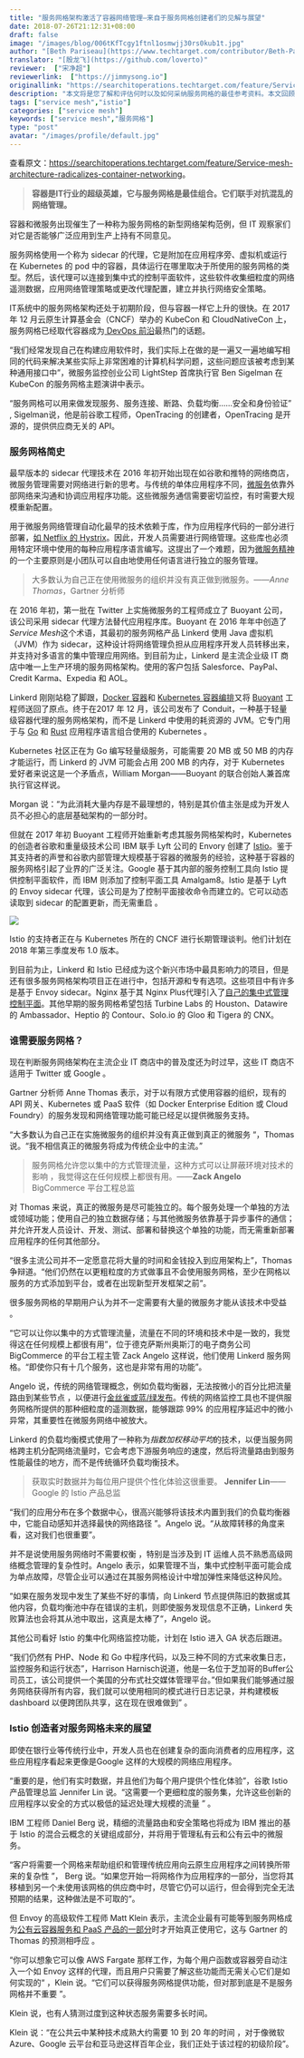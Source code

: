 ```yaml
---
title: "服务网格架构激活了容器网络管理—来自于服务网格创建者们的见解与展望"
date: 2018-07-26T21:12:31+08:00
draft: false
image: "/images/blog/006tKfTcgy1ftnl1osmwjj30rs0kub1t.jpg"
author: "[Beth Pariseau](https://www.techtarget.com/contributor/Beth-Pariseau)"
translator: "[殷龙飞](https://github.com/loverto)"
reviewer:  ["宋净超"]
reviewerlink:  ["https://jimmysong.io"]
originallink: "https://searchitoperations.techtarget.com/feature/Service-mesh-architecture-radicalizes-container-networking"
description: "本文将是您了解和评估何时以及如何采纳服务网格的最佳参考资料。本文回顾了服务网格的历史，并采访了创造Service Mesh一词的Buoyant创始人，Istio的产品经理，Enovy的架构师Matt Klein，分别就谁应该何时以何种方式采纳服务网格给出了意见并展望了服务网格的未来。"
tags: ["service mesh","istio"]
categories: ["service mesh"]
keywords: ["service mesh","服务网格"]
type: "post"
avatar: "/images/profile/default.jpg"
---
```


查看原文：<https://searchitoperations.techtarget.com/feature/Service-mesh-architecture-radicalizes-container-networking>。

> **容器是IT行业的超级英雄，它与服务网格是最佳组合。它们联手对抗混乱的网络管理。**

容器和微服务出现催生了一种称为服务网格的新型网络架构范例，但 IT 观察家们对它是否能够广泛应用到生产上持有不同意见。

服务网格使用一个称为 sidecar 的代理，它是附加在应用程序旁、虚拟机或运行在 Kubernetes 的 pod 中的容器，具体运行在哪里取决于所使用的服务网格的类型。然后，该代理可以连接到集中式的控制平面软件，这些软件收集细粒度的网络遥测数据，应用网络管理策略或更改代理配置，建立并执行网络安全策略。

IT系统中的服务网格架构还处于初期阶段，但与容器一样它上升的很快。在 2017 年 12 月云原生计算基金会（CNCF）举办的 KubeCon 和 CloudNativeCon 上，服务网格已经取代容器成为[ DevOps 前沿](https://searchitoperations.techtarget.com/essentialguide/Use-these-DevOps-examples-to-reimagine-an-IT-organization)最热门的话题。

“我们经常发现自己在构建应用软件时，我们实际上在做的是一遍又一遍地编写相同的代码来解决某些实际上非常困难的计算机科学问题，这些问题应该被考虑到某种通用接口中”，微服务监控创业公司 LightStep 首席执行官 Ben Sigelman 在 KubeCon 的服务网格主题演讲中表示。

“服务网格可以用来做发现服务、服务连接、断路、负载均衡......安全和身份验证” , Sigelman说，他是前谷歌工程师，OpenTracing 的创建者，OpenTracing 是开源的，提供供应商无关的 API。 

### 服务网格简史

最早版本的 sidecar 代理技术在 2016 年初开始出现在如谷歌和推特的网络商店，微服务管理需要对网络进行新的思考。与传统的单体应用程序不同，[微服务](https://searchmicroservices.techtarget.com/definition/microservices)依靠外部网络来沟通和协调应用程序功能。这些微服务通信需要密切监控，有时需要大规模重新配置。

用于微服务网络管理自动化最早的技术依赖于库，作为应用程序代码的一部分进行部署，[如 Netflix 的 Hystrix](https://github.com/Netflix/Hystrix)。因此，开发人员需要进行网络管理。这些库也必须用特定环境中使用的每种应用程序语言编写。这提出了一个难题，因为[微服务精神](https://searchmicroservices.techtarget.com/answer/How-will-microservices-development-benefit-enterprise-architecture)的一个主要原则是小团队可以自由地使用任何语言进行独立的服务管理。

> 大多数认为自己正在使用微服务的组织并没有真正做到微服务。——*Anne Thomas*，Gartner 分析师

在 2016 年初，第一批在 Twitter 上实施微服务的工程师成立了 Buoyant 公司，该公司采用 sidecar 代理方法替代应用程序库。Buoyant 在 2016 年年中创造了*Service Mesh*这个术语，其最初的服务网格产品 Linkerd 使用 Java 虚拟机（JVM）作为 sidecar，这种设计将网络管理负担从应用程序开发人员转移出来，并支持对多语言的集中管理应用网络。到目前为止，Linkerd 是主流企业级 IT 商店中唯一上生产环境的服务网格架构。使用的客户包括 Salesforce、PayPal、Credit Karma、Expedia 和 AOL。

Linkerd 刚刚站稳了脚跟，[Docker 容器](https://searchitoperations.techtarget.com/definition/Docker)和 [Kubernetes 容器编排](https://searchitoperations.techtarget.com/definition/Google-Kubernetes)又将 [Buoyant](https://searchitoperations.techtarget.com/definition/Google-Kubernetes) 工程师送回了原点。终于在2017 年 12 月，该公司发布了 Conduit，一种基于轻量级容器代理的服务网格架构，而不是 Linkerd 中使用的耗资源的 JVM。它专门用于与 [Go](https://searchitoperations.techtarget.com/tip/Googles-Go-language-seeks-DevOps-middle-ground) 和 [Rust](https://research.mozilla.org/rust/) 应用程序语言组合使用的 Kubernetes 。

Kubernetes 社区正在为 Go 编写轻量级服务，可能需要 20 MB 或 50 MB 的内存才能运行，而 Linkerd 的  JVM 可能会占用 200 MB 的内存，对于 Kubernetes 爱好者来说这是一个矛盾点，William Morgan——Buoyant 的联合创始人兼首席执行官这样说。

Morgan 说：“为此消耗大量内存是不最理想的，特别是其价值主张是成为开发人员不必担心的底层基础架构的一部分时。

但就在 2017 年初 Buoyant 工程师开始重新考虑其服务网格架构时，Kubernetes 的创造者谷歌和重量级技术公司 IBM 联手  Lyft 公司的 Envory 创建了  [Istio](https://searchmicroservices.techtarget.com/news/450419875/IBM-Google-Lyft-launch-Istio-open-source-microservices-platform)。鉴于其支持者的声誉和谷歌内部管理大规模基于容器的微服务的经验，这种基于容器的服务网格引起了业界的广泛关注。Google 基于其内部的服务控制工具向 Istio 提供控制平面软件，而 IBM 则添加了控制平面工具 Amalgam8。Istio 是基于 Lyft 的 Envoy sidecar 代理，该公司是为了控制平面接收命令而建立的。它可以动态读取到 sidecar 的配置更新，而无需重启 。

![](61411417ly1fsz4wgsjvkj20m80oomy3.jpg)

Istio 的支持者正在与 Kubernetes 所在的 CNCF 进行长期管理谈判。他们计划在 2018 年第三季度发布 1.0 版本。

到目前为止，Linkerd 和 Istio 已经成为这个新兴市场中最具影响力的项目，但是还有很多服务网格架构项目正在进行中，包括开源和专有选项。这些项目中有许多是基于 Envoy sidecar。Nginx 基于其 Nginx Plus代理引入了[自己的集中式管理控制平面](https://itknowledgeexchange.techtarget.com/open-source-insider/nginx-gets-granular-on-managed-microservices/)。其他早期的服务网格希望包括 Turbine Labs 的 Houston、Datawire 的 Ambassador、Heptio 的 Contour、Solo.io 的 Gloo 和 Tigera 的 CNX。

### 谁需要服务网格？

现在判断服务网络架构在主流企业 IT 商店中的普及度还为时过早，这些 IT 商店不适用于 Twitter 或 Google 。

Gartner 分析师 Anne Thomas 表示，对于以有限方式使用容器的组织，现有的 API 网关、Kubernetes 或 PaaS 软件（如 Docker Enterprise Edition 或 Cloud Foundry）的服务发现和网络管理功能可能已经足以提供微服务支持。

“大多数认为自己正在实施微服务的组织并没有真正做到真正的微服务 “，Thomas 说。“我不相信真正的微服务将成为传统企业中的主流。”

> 服务网格允许您以集中的方式管理流量，这种方式可以让屏蔽环境对技术的影响 ，我觉得这在任何规模上都很有用。——**Zack Angelo** BigCommerce 平台工程总监 

对 Thomas 来说，真正的微服务是尽可能独立的。每个服务处理一个单独的方法或领域功能；使用自己的独立数据存储；与其他微服务依靠基于异步事件的通信；并允许开发人员设计、开发、测试、部署和替换这个单独的功能，而无需重新部署应用程序的任何其他部分。

“很多主流公司并不一定愿意花将大量的时间和金钱投入到应用架构上”，Thomas 争辩道。“他们仍然在以更粗粒度的方式做事且不会使用服务网格，至少在网格以服务的方式添加到平台，或者在出现新型开发框架之前“。

很多服务网格的早期用户认为并不一定需要有大量的微服务才能从该技术中受益 。

“它可以让你以集中的方式管理流量，流量在不同的环境和技术中是一致的，我觉得这在任何规模上都很有用”，位于德克萨斯州奥斯汀的电子商务公司 BigCommerce 的平台工程主管 Zack Angelo 这样说，他们使用 Linkerd 服务网格。“即使你只有十几个服务，这也是非常有用的功能”。

Angelo 说，传统的网络管理概念，例如负载均衡器，无法按微小的百分比把流量路由到某些节点 ，以便进行[金丝雀或蓝/绿发布](https://searchitoperations.techtarget.com/tip/Improve-application-rollout-planning-with-advanced-options)。传统的网络监控工具也不提供服务网格所提供的那种细粒度的遥测数据，能够跟踪 99% 的应用程序延迟中的微小异常，其重要性在微服务网络中被放大。

Linkerd 的负载均衡模式使用了一种称为*指数加权移动平均*的技术，以便当服务网格跨主机分配网络流量时，它会考虑下游服务响应的速度，然后将流量路由到服务性能最佳的地方，而不是传统循环负载均衡技术。

> 获取实时数据并为每位用户提供个性化体验这很重要。 **Jennifer Lin**——Google 的 Istio 产品总监

“我们的应用分布在多个数据中心，很高兴能够将该技术内置到我们的负载均衡器中，它能自动感知并选择最快的网络路径 ”。Angelo 说。“从故障转移的角度来看，这对我们也很重要”。

并不是说使用服务网络时不需要权衡 ，特别是当涉及到 IT 运维人员不熟悉高级网络概念管理的复杂性时。Angelo 表示，如果管理不当，集中式控制平面可能会成为单点故障，尽管企业可以通过在其服务网格设计中增加弹性来降低这种风险。

“如果在服务发现中发生了某些不好的事情，向 Linkerd 节点提供陈旧的数据或其他内容，负载均衡池中存在错误的主机，则即使服务发现信息不正确，Linkerd 失败算法也会将其从池中取出，这真是太棒了“，Angelo 说。

其他公司看好 Istio 的集中化网络监控功能，计划在 Istio 进入 GA 状态后跟进。

“我们仍然有 PHP、Node 和 Go 中程序代码，以及三种不同的方式来收集日志，监控服务和运行状态”，Harrison Harnisch说道，他是一名位于芝加哥的Buffer公司员工，该公司提供一个美国的分布式社交媒体管理平台。”但如果我们能够通过服务网络获得所有内容，我们就可以使用相同的模式进行日志记录，并构建模板 dashboard 以便跨团队共享，这在现在很难做到” 。 

### Istio 创造者对服务网格未来的展望

即使在银行业等传统行业中，开发人员也在创建复杂的面向消费者的应用程序，这些应用程序看起来更像是Google 这样的大规模的网络应用程序。

“重要的是，他们有实时数据，并且他们为每个用户提供个性化体验”，谷歌 Istio 产品管理总监 Jennifer Lin 说。“这需要一个更细粒度的服务集，允许这些创新的应用程序以安全的方式以极低的延迟处理大规模的流量 ” 。

IBM 工程师 Daniel Berg 说，精细的流量路由和安全策略也将成为 IBM 推出的基于 Istio 的混合云概念的关键组成部分，并将用于管理私有云和公有云中的微服务。

“客户将需要一个网格来帮助组织和管理传统应用向云原生应用程序之间转换所带来的复杂性 ”， Berg 说。“如果您开始一将网格作为应用程序的一部分，当您将其移植到另一个未使用该网格的供应商中时，尽管它仍可以运行，但会得到完全无法预期的结果，这种做法是不可取的“。

但 Envoy 的高级软件工程师 Matt Klein 表示，主流企业最有可能等到服务网格成为[公有云容器服务和 PaaS 产品的一部分](https://searchitoperations.techtarget.com/tip/Container-as-a-service-providers-compete-with-distinct-strategies)时才开始真正使用它，这与 Gartner 的 Thomas 的预测相呼应 。

“你可以想象它可以像 AWS Fargate 那样工作，为每个用户函数或容器旁自动注入一个如 Envoy 这样的代理，而且用户只需要了解这些功能而无需关心它们是如何实现的“ ，Klein 说。“它们可以获得服务网格提供功能，但对那到底是不是服务网格并不重要 ”。

Klein 说，也有人猜测过度到这种状态服务需要多长时间。

Klein 说：“在公共云中某种技术成熟大约需要 10 到 20 年的时间 ，对于像微软 Azure、Google 云平台和亚马逊这样百年企业，我们正处于该过程的初级阶段”。
